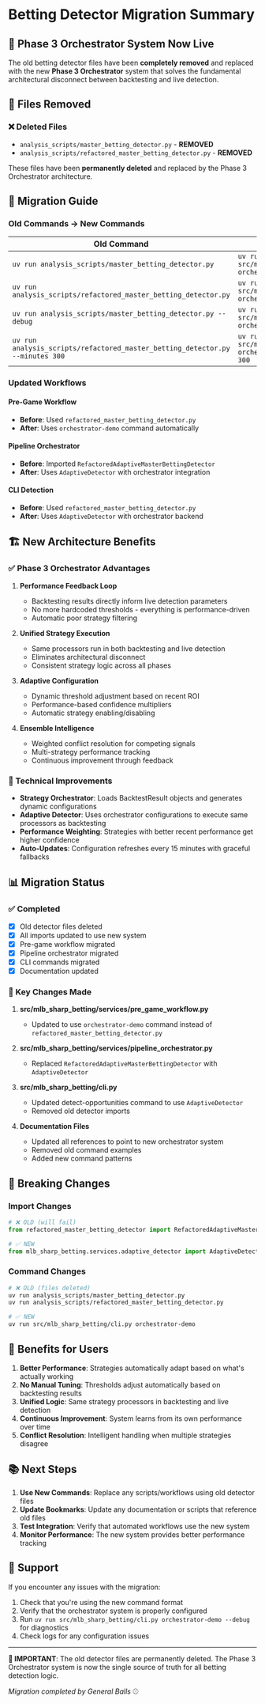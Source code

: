 # Betting Detector Migration Summary

## 🚀 Phase 3 Orchestrator System Now Live

The old betting detector files have been **completely removed** and replaced with the new **Phase 3 Orchestrator** system that solves the fundamental architectural disconnect between backtesting and live detection.

## 📁 Files Removed

### ❌ Deleted Files
- `analysis_scripts/master_betting_detector.py` - **REMOVED**
- `analysis_scripts/refactored_master_betting_detector.py` - **REMOVED**

These files have been **permanently deleted** and replaced by the Phase 3 Orchestrator architecture.

## 🔄 Migration Guide

### Old Commands → New Commands

| Old Command | New Command |
|-------------|-------------|
| `uv run analysis_scripts/master_betting_detector.py` | `uv run src/mlb_sharp_betting/cli.py orchestrator-demo` |
| `uv run analysis_scripts/refactored_master_betting_detector.py` | `uv run src/mlb_sharp_betting/cli.py orchestrator-demo` |
| `uv run analysis_scripts/master_betting_detector.py --debug` | `uv run src/mlb_sharp_betting/cli.py orchestrator-demo --debug` |
| `uv run analysis_scripts/refactored_master_betting_detector.py --minutes 300` | `uv run src/mlb_sharp_betting/cli.py orchestrator-demo --minutes 300` |

### Updated Workflows

#### Pre-Game Workflow
- **Before**: Used `refactored_master_betting_detector.py` 
- **After**: Uses `orchestrator-demo` command automatically

#### Pipeline Orchestrator
- **Before**: Imported `RefactoredAdaptiveMasterBettingDetector`
- **After**: Uses `AdaptiveDetector` with orchestrator integration

#### CLI Detection
- **Before**: Used `refactored_master_betting_detector.py`
- **After**: Uses `AdaptiveDetector` with orchestrator backend

## 🏗️ New Architecture Benefits

### ✅ Phase 3 Orchestrator Advantages

1. **Performance Feedback Loop**
   - Backtesting results directly inform live detection parameters
   - No more hardcoded thresholds - everything is performance-driven
   - Automatic poor strategy filtering

2. **Unified Strategy Execution**
   - Same processors run in both backtesting and live detection
   - Eliminates architectural disconnect
   - Consistent strategy logic across all phases

3. **Adaptive Configuration**
   - Dynamic threshold adjustment based on recent ROI
   - Performance-based confidence multipliers
   - Automatic strategy enabling/disabling

4. **Ensemble Intelligence**
   - Weighted conflict resolution for competing signals
   - Multi-strategy performance tracking
   - Continuous improvement through feedback

### 🔧 Technical Improvements

- **Strategy Orchestrator**: Loads BacktestResult objects and generates dynamic configurations
- **Adaptive Detector**: Uses orchestrator configurations to execute same processors as backtesting
- **Performance Weighting**: Strategies with better recent performance get higher confidence
- **Auto-Updates**: Configuration refreshes every 15 minutes with graceful fallbacks

## 📊 Migration Status

### ✅ Completed
- [x] Old detector files deleted
- [x] All imports updated to use new system
- [x] Pre-game workflow migrated
- [x] Pipeline orchestrator migrated  
- [x] CLI commands migrated
- [x] Documentation updated

### 🎯 Key Changes Made

1. **src/mlb_sharp_betting/services/pre_game_workflow.py**
   - Updated to use `orchestrator-demo` command instead of `refactored_master_betting_detector.py`

2. **src/mlb_sharp_betting/services/pipeline_orchestrator.py**
   - Replaced `RefactoredAdaptiveMasterBettingDetector` with `AdaptiveDetector`

3. **src/mlb_sharp_betting/cli.py**
   - Updated detect-opportunities command to use `AdaptiveDetector`
   - Removed old detector imports

4. **Documentation Files**
   - Updated all references to point to new orchestrator system
   - Removed old command examples
   - Added new command patterns

## 🚨 Breaking Changes

### Import Changes
```python
# ❌ OLD (will fail)
from refactored_master_betting_detector import RefactoredAdaptiveMasterBettingDetector

# ✅ NEW
from mlb_sharp_betting.services.adaptive_detector import AdaptiveDetector
```

### Command Changes
```bash
# ❌ OLD (files deleted)
uv run analysis_scripts/master_betting_detector.py
uv run analysis_scripts/refactored_master_betting_detector.py

# ✅ NEW
uv run src/mlb_sharp_betting/cli.py orchestrator-demo
```

## 🎯 Benefits for Users

1. **Better Performance**: Strategies automatically adapt based on what's actually working
2. **No Manual Tuning**: Thresholds adjust automatically based on backtesting results
3. **Unified Logic**: Same strategy processors in backtesting and live detection
4. **Continuous Improvement**: System learns from its own performance over time
5. **Conflict Resolution**: Intelligent handling when multiple strategies disagree

## 📚 Next Steps

1. **Use New Commands**: Replace any scripts/workflows using old detector files
2. **Update Bookmarks**: Update any documentation or scripts that reference old files
3. **Test Integration**: Verify that automated workflows use the new system
4. **Monitor Performance**: The new system provides better performance tracking

## 🤝 Support

If you encounter any issues with the migration:

1. Check that you're using the new command format
2. Verify that the orchestrator system is properly configured
3. Run `uv run src/mlb_sharp_betting/cli.py orchestrator-demo --debug` for diagnostics
4. Check logs for any configuration issues

---

**🚨 IMPORTANT**: The old detector files are permanently deleted. The Phase 3 Orchestrator system is now the single source of truth for all betting detection logic.

*Migration completed by General Balls* ⚾ 